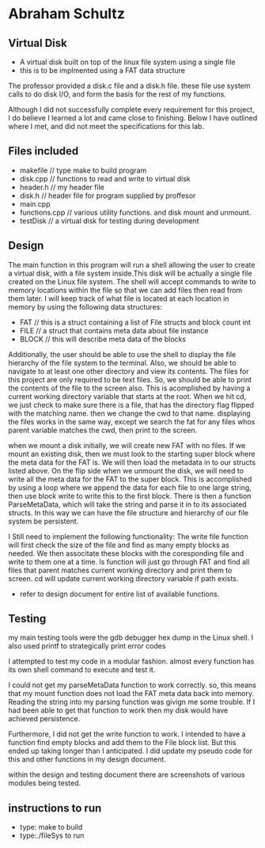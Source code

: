 # Abraham Schultz

## Virtual Disk
- A virtual disk built on top of the linux file system using a single file
- this is to be implmented using a FAT data structure

The professor provided a disk.c file and a disk.h file. these file use system calls to do disk I/O, and form the basis for the rest of my functions.

Although I did not successfully complete every requirement for this project, I do believe I learned a lot and came close to finishing.
Below I have outlined where I met, and did not meet the specifications for this lab.

## Files included
- makefile  // type make to build program
- disk.cpp // functions to read and write to virtual disk
- header.h  // my header file
- disk.h   // header file for program supplied by proffesor
- main.cpp
- functions.cpp // various utility functions. and disk mount and unmount.
- testDisk // a virtual disk for testing during development
## Design
The main function in this program will run a shell allowing the user to
create a virtual disk, with a file system inside.This disk will be actually a
single file created on the Linux file system. The shell will accept commands to write to memory locations
within the file so that we can add files then read from them later. I will keep track of what file is located 
at each location in memory by using the following data structures:

- FAT     // this is a struct containing a list of File structs and block count int
- FILE     // a struct that contains meta data about file instance
- BLOCK   // this will describe meta data of the blocks

Additionally, the user should be able to use the shell to display the file hierarchy of the file system to the terminal. Also, we should
be able to navigate to at least one other directory and view its contents. The files for this project are only required to be text files. So, we should be able to print the contents of the file to the screen also. This is acomplished by having a current working directory variable that starts at the root. When we hit cd, we just check to make sure there is a file, that has the directory flag flipped with the matching name. then we change the cwd to that name. displaying the files works in the same way, except we search the fat for any files whos parent variable matches the cwd, then print to the screen.

when we mount a disk initially, we will create new FAT with no files. If we mount an existing disk, then we
must look to the starting super block where the meta data for the FAT is. We will then load the metadata in to our structs listed above.
On the flip side when we unmount the disk, we will need to write all the meta data for the FAT to the super block. This 
is accomplished by using a loop where we append the data for each file to one large string, then use block write to write this 
to the first block. There is then a function ParseMetaData, which will take the string and parse it in to its associated structs. In this way we can have the file structure and hierarchy of our file system be persistent.

I Still need to implement the following functionality:
The write file function will first check the size of the file and find as many empty blocks as needed. We then associtate these blocks with the coresponding file and write to them one at a time.
ls function will just go through FAT and find all files that parent matches current working directory and print them to screen. 
cd will update current working directory variable if path exists.

- refer to design document for entire list of available functions. 

## Testing
my main testing tools were the gdb debugger hex dump in the Linux shell. 
I also used printf to strategically print error codes 

I attempted to test my code in a modular fashion. 
almost every function has its own shell command to execute and test it.

I could not get my parseMetaData function to work correctly. so, this means that my mount function does not load the FAT meta data
back into memory. Reading the string into my parsing function was givign me some trouble. If I had been able to get that function to work then my disk would have achieved persistence. 

Furthermore, I did not get the write function to work. I intended to have a function find empty blocks and add them to the File block list. But this ended up taking longer than I anticipated. I did update my pseudo code for this and other functions in my design document.

within the design and testing document there are screenshots of various modules being tested.

## instructions to run
- type: make to build
- type:./fileSys to run



